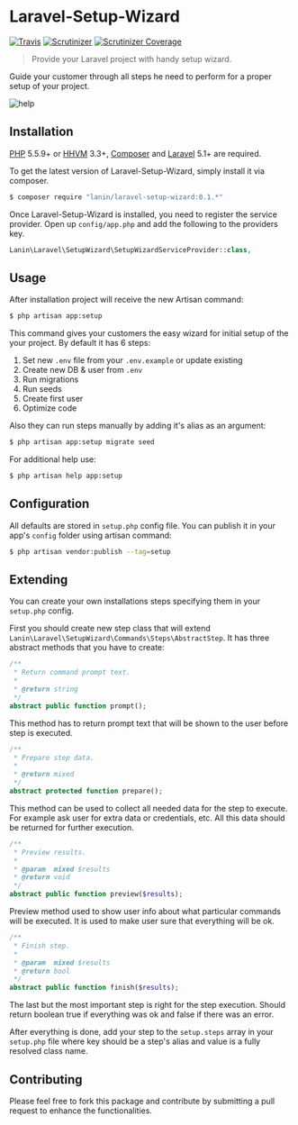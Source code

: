 # Laravel-Setup-Wizard 
[![Travis](https://img.shields.io/travis/rust-lang/rust.svg)](https://travis-ci.org/mlanin/laravel-setup-wizard)
[![Scrutinizer](https://img.shields.io/scrutinizer/g/mlanin/laravel-setup-wizard.svg)](https://scrutinizer-ci.com/g/mlanin/laravel-setup-wizard/)
[![Scrutinizer Coverage](https://img.shields.io/scrutinizer/coverage/g/mlanin/laravel-setup-wizard.svg)](https://scrutinizer-ci.com/g/mlanin/laravel-setup-wizard)

> Provide your Laravel project with handy setup wizard.

Guide your customer through all steps he need to perform for a proper setup of your project.

![help](http://lanin.me/images/setup.png)

## Installation

[PHP](https://php.net) 5.5.9+ or [HHVM](http://hhvm.com) 3.3+, [Composer](https://getcomposer.org) and [Laravel](http://laravel.com) 5.1+ are required.

To get the latest version of Laravel-Setup-Wizard, simply install it via composer.

```bash
$ composer require "lanin/laravel-setup-wizard:0.1.*"
```

Once Laravel-Setup-Wizard is installed, you need to register the service provider. Open up `config/app.php` and add the following to the providers key.

```php
Lanin\Laravel\SetupWizard\SetupWizardServiceProvider::class,
```

## Usage

After installation project will receive the new Artisan command:

```bash
$ php artisan app:setup
```

This command gives your customers the easy wizard for initial setup of the your project. By default it has 6 steps:

1. Set new `.env` file from your `.env.example` or update existing
1. Create new DB & user from `.env`
1. Run migrations
1. Run seeds
1. Create first user
1. Optimize code

Also they can run steps manually by adding it's alias as an argument:

```bash
$ php artisan app:setup migrate seed
```

For additional help use:

```bash
$ php artisan help app:setup
```

## Configuration

All defaults are stored in `setup.php` config file. You can publish it in your app's `config` folder using artisan command:

```bash
$ php artisan vendor:publish --tag=setup
```

## Extending

You can create your own installations steps specifying them in your `setup.php` config.

First you should create new step class that will extend `Lanin\Laravel\SetupWizard\Commands\Steps\AbstractStep`.
It has three abstract methods that you have to create:

```php
/**
 * Return command prompt text.
 *
 * @return string
 */
abstract public function prompt();
```

This method has to return prompt text that will be shown to the user before step is executed.

```php
/**
 * Prepare step data.
 *
 * @return mixed
 */
abstract protected function prepare();
```

This method can be used to collect all needed data for the step to execute.
For example ask user for extra data or credentials, etc. All this data should be returned for further execution.

```php
/**
 * Preview results.
 *
 * @param  mixed $results
 * @return void
 */
abstract public function preview($results);
```

Preview method used to show user info about what particular commands will be executed. 
It is used to make user sure that everything will be ok.

```php
/**
 * Finish step.
 *
 * @param  mixed $results
 * @return bool
 */
abstract public function finish($results);
```

The last but the most important step is right for the step execution. 
Should return boolean true if everything was ok and false if there was an error.

After everything is done, add your step to the `setup.steps` array in your `setup.php` file where key should be a step's alias and value is a fully resolved class name.

## Contributing

Please feel free to fork this package and contribute by submitting a pull request to enhance the functionalities.